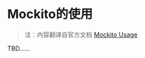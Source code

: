 # Mockito的使用

> 注：内容翻译自官方文档 [Mockito Usage](https://github.com/jayway/powermock/wiki/MockitoUsage)

TBD......
